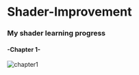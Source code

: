 # Shader-Improvement

<h3>My shader learning progress</h3>

<h4>-Chapter 1-</h4>

![chapter1](https://user-images.githubusercontent.com/16501986/191585787-554f8133-58ed-4c29-afdc-63520c6eb462.gif)
